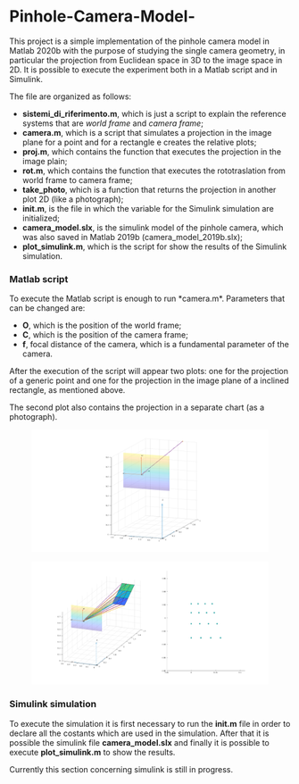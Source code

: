 # Pinhole-Camera-Model-

This project is a simple implementation of the pinhole camera model in Matlab 2020b with the purpose of studying the single camera geometry, in particular the projection from Euclidean space in 3D to the image space in 2D. It is possible to execute the experiment both in a Matlab script and in Simulink.

The file are organized as follows:

- **sistemi_di_riferimento.m**, which is just a script to explain the reference systems that are *world frame* and *camera frame*;
- **camera.m**, which is a script that simulates a projection in the image plane for a point and for a rectangle e creates the relative plots;
- **proj.m**, which contains the function that executes the projection in the image plain;
- **rot.m**, which contains the function that executes the rototraslation from world frame to camera frame;
- **take_photo**, which is a function that returns the projection in another plot 2D (like a photograph);
- **init.m**, is the file in which the variable for the Simulink simulation are initialized;
- **camera_model.slx**, is the simulink model of the pinhole camera, which was also saved in Matlab 2019b (camera_model_2019b.slx);
- **plot_simulink.m**, which is the script for show the results of the Simulink simulation.


<h3>Matlab script</h3>
To execute the Matlab script is enough to run *camera.m*. Parameters that can be changed are:

- **O**, which is the position of the world frame;
- **C**, which is the position of the camera frame;
- **f**, focal distance of the camera, which is a fundamental parameter of the camera.

After the execution of the script will appear two plots: one for the projection of a generic point and one for the projection in the image plane of a inclined rectangle, as mentioned above.

The second plot also contains the projection in a separate chart (as a photograph).

<figure class="image">
  <img src="pictures/point_projection.png" width="560">
  <figcaption></figcaption>
</figure>

<figure class="image">
  <img src="pictures/rectangle_projection.png" width="560">
  <figcaption></figcaption>
</figure>


<h3>Simulink simulation</h3>

To execute the simulation it is first necessary to run the **init.m** file in order to declare all the costants which are used in the simulation. After that it is possible the simulink file **camera_model.slx** and finally it is possible to execute **plot_simulink.m** to show the results.

Currently this section concerning simulink is still in progress.
